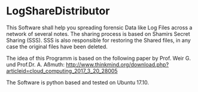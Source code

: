 # LogShareDistributor

This Software shall help you spreading forensic Data like Log Files across a network of several notes. The sharing process is based on Shamirs Secret Sharing (SSS). SSS is also responsible for restoring the Shared files, in any case the original files have been deleted.

The idea of this Programm is based on the following paper by Prof. Weir G. und Prof.Dr. A. Aßmuth:
http://www.thinkmind.org/download.php?articleid=cloud_computing_2017_3_20_28005

The Software is python based and tested on Ubuntu 17.10.
